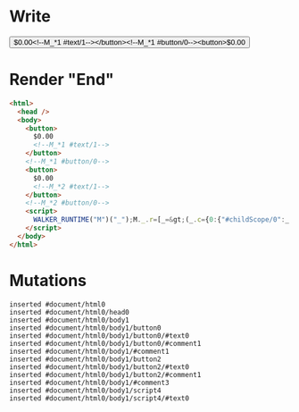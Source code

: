 # Write
  <button>$0.00<!--M_*1 #text/1--></button><!--M_*1 #button/0--><button>$0.00<!--M_*2 #text/1--></button><!--M_*2 #button/0--><script>WALKER_RUNTIME("M")("_");M._.r=[_=>(_.c={0:{"#childScope/0":_.a={input:{format:_._["packages/translator-tags/src/__tests__/fixtures/component-attrs-static-code/template.marko_0/anonymous"]},count:0},"#childScope/1":_.b={input:{format:_._["packages/translator-tags/src/__tests__/fixtures/component-attrs-static-code/template.marko_0/formatNumber2"]},count:0}},1:_.a,2:_.b}),1,"packages/translator-tags/src/__tests__/fixtures/component-attrs-static-code/components/counter.marko_0_count",2,"packages/translator-tags/src/__tests__/fixtures/component-attrs-static-code/components/counter.marko_0_count",0];M._.w()</script>


# Render "End"
```html
<html>
  <head />
  <body>
    <button>
      $0.00
      <!--M_*1 #text/1-->
    </button>
    <!--M_*1 #button/0-->
    <button>
      $0.00
      <!--M_*2 #text/1-->
    </button>
    <!--M_*2 #button/0-->
    <script>
      WALKER_RUNTIME("M")("_");M._.r=[_=&gt;(_.c={0:{"#childScope/0":_.a={input:{format:_._["packages/translator-tags/src/__tests__/fixtures/component-attrs-static-code/template.marko_0/anonymous"]},count:0},"#childScope/1":_.b={input:{format:_._["packages/translator-tags/src/__tests__/fixtures/component-attrs-static-code/template.marko_0/formatNumber2"]},count:0}},1:_.a,2:_.b}),1,"packages/translator-tags/src/__tests__/fixtures/component-attrs-static-code/components/counter.marko_0_count",2,"packages/translator-tags/src/__tests__/fixtures/component-attrs-static-code/components/counter.marko_0_count",0];M._.w()
    </script>
  </body>
</html>
```

# Mutations
```
inserted #document/html0
inserted #document/html0/head0
inserted #document/html0/body1
inserted #document/html0/body1/button0
inserted #document/html0/body1/button0/#text0
inserted #document/html0/body1/button0/#comment1
inserted #document/html0/body1/#comment1
inserted #document/html0/body1/button2
inserted #document/html0/body1/button2/#text0
inserted #document/html0/body1/button2/#comment1
inserted #document/html0/body1/#comment3
inserted #document/html0/body1/script4
inserted #document/html0/body1/script4/#text0
```